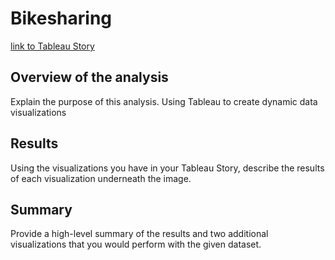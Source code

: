 # Bikesharing
[link to Tableau Story](https://public.tableau.com/app/profile/chloe.geisel/viz/BikesharingChallenge_16369883930100/BikeTripAnalysis?publish=yes)

## Overview of the analysis
Explain the purpose of this analysis.
Using Tableau to create dynamic data visualizations


## Results
Using the visualizations you have in your Tableau Story, describe the results of each visualization underneath the image.

## Summary
Provide a high-level summary of the results and two additional visualizations that you would perform with the given dataset.

